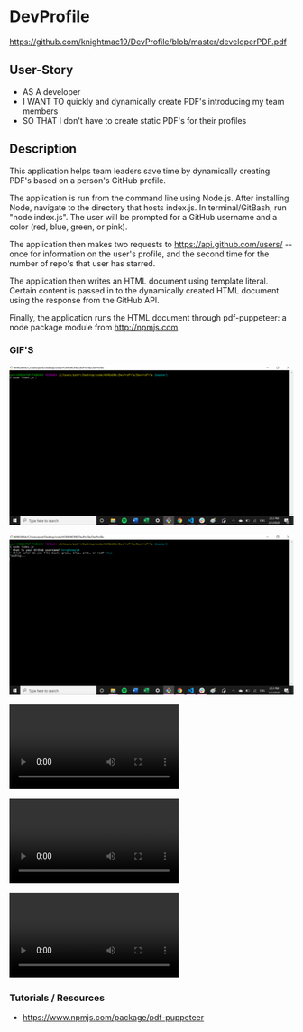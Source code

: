 # DevProfile

https://github.com/knightmac19/DevProfile/blob/master/developerPDF.pdf

## User-Story
- AS A developer
- I WANT TO quickly and dynamically create PDF's introducing my team members
- SO THAT I don't have to create static PDF's for their profiles

## Description

This application helps team leaders save time by dynamically creating PDF's based on a person's GitHub profile.

The application is run from the command line using Node.js. After installing Node, navigate to the directory that hosts index.js. In terminal/GitBash, run "node index.js". The user will be prompted for a GitHub username and a color (red, blue, green, or pink).

The application then makes two requests to https://api.github.com/users/ -- once for information on the user's profile, and the second time for the number of repo's that user has starred.

The application then writes an HTML document using template literal. Certain content is passed in to the dynamically created HTML document using the response from the GitHub API. 

Finally, the application runs the HTML document through pdf-puppeteer: a node package module from http://npmjs.com.  

### GIF'S

![alt_text](https://github.com/knightmac19/DevProfile/blob/master/devScreenshot1.png)

![alt_text](https://github.com/knightmac19/DevProfile/blob/master/devScreenshot2.png)

![alt_text](https://github.com/knightmac19/DevProfile/blob/master/GIF1.mp4)

![alt_text](https://github.com/knightmac19/DevProfile/blob/master/GIF2.mp4)

![alt_text](https://github.com/knightmac19/DevProfile/blob/master/GIF3.mp4)



### Tutorials / Resources

- https://www.npmjs.com/package/pdf-puppeteer